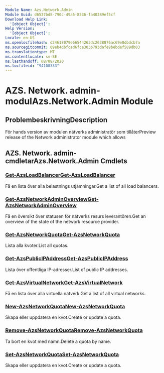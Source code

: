 ```yaml
---
Module Name: Azs.Network.Admin
Module Guid: d6537bd8-790c-49a5-8536-fa40389ef5cf
Download Help Link:
  '[object Object]': 
Help Version:
  '[object Object]': 
Locale: en-US
ms.openlocfilehash: d24618079e66544263dc2638876ac69e0dbdcb7a
ms.sourcegitcommit: 09eb4dbfcad6fce303b793dafe9bebdef589db03
ms.translationtype: MT
ms.contentlocale: sv-SE
ms.lasthandoff: 08/08/2020
ms.locfileid: "94100333"
---
```

# <span data-ttu-id="858d5-101">AZS. Network. admin-modul</span><span class="sxs-lookup"><span data-stu-id="858d5-101">Azs.Network.Admin Module</span></span>
## <span data-ttu-id="858d5-102">Problembeskrivning</span><span class="sxs-lookup"><span data-stu-id="858d5-102">Description</span></span>
<span data-ttu-id="858d5-103">För hands version av modulen nätverks administratör som tillåter</span><span class="sxs-lookup"><span data-stu-id="858d5-103">Preview release of the Network administrator module which allows</span></span>  

## <span data-ttu-id="858d5-104">AZS. Network. admin-cmdletar</span><span class="sxs-lookup"><span data-stu-id="858d5-104">Azs.Network.Admin Cmdlets</span></span>
### [<span data-ttu-id="858d5-105">Get-AzsLoadBalancer</span><span class="sxs-lookup"><span data-stu-id="858d5-105">Get-AzsLoadBalancer</span></span>](Get-AzsLoadBalancer.md)
<span data-ttu-id="858d5-106">Få en lista över alla belastnings utjämningar.</span><span class="sxs-lookup"><span data-stu-id="858d5-106">Get a list of all load balancers.</span></span>

### [<span data-ttu-id="858d5-107">Get-AzsNetworkAdminOverview</span><span class="sxs-lookup"><span data-stu-id="858d5-107">Get-AzsNetworkAdminOverview</span></span>](Get-AzsNetworkAdminOverview.md)
<span data-ttu-id="858d5-108">Få en översikt över statusen för nätverks resurs leverantören.</span><span class="sxs-lookup"><span data-stu-id="858d5-108">Get an overview of the state of the network resource provider.</span></span>

### [<span data-ttu-id="858d5-109">Get-AzsNetworkQuota</span><span class="sxs-lookup"><span data-stu-id="858d5-109">Get-AzsNetworkQuota</span></span>](Get-AzsNetworkQuota.md)
<span data-ttu-id="858d5-110">Lista alla kvoter.</span><span class="sxs-lookup"><span data-stu-id="858d5-110">List all quotas.</span></span>

### [<span data-ttu-id="858d5-111">Get-AzsPublicIPAddress</span><span class="sxs-lookup"><span data-stu-id="858d5-111">Get-AzsPublicIPAddress</span></span>](Get-AzsPublicIPAddress.md)
<span data-ttu-id="858d5-112">Lista över offentliga IP-adresser.</span><span class="sxs-lookup"><span data-stu-id="858d5-112">List of public IP addresses.</span></span>

### [<span data-ttu-id="858d5-113">Get-AzsVirtualNetwork</span><span class="sxs-lookup"><span data-stu-id="858d5-113">Get-AzsVirtualNetwork</span></span>](Get-AzsVirtualNetwork.md)
<span data-ttu-id="858d5-114">Få en lista över alla virtuella nätverk.</span><span class="sxs-lookup"><span data-stu-id="858d5-114">Get a list of all virtual networks.</span></span>

### [<span data-ttu-id="858d5-115">New-AzsNetworkQuota</span><span class="sxs-lookup"><span data-stu-id="858d5-115">New-AzsNetworkQuota</span></span>](New-AzsNetworkQuota.md)
<span data-ttu-id="858d5-116">Skapa eller uppdatera en kvot.</span><span class="sxs-lookup"><span data-stu-id="858d5-116">Create or update a quota.</span></span>

### [<span data-ttu-id="858d5-117">Remove-AzsNetworkQuota</span><span class="sxs-lookup"><span data-stu-id="858d5-117">Remove-AzsNetworkQuota</span></span>](Remove-AzsNetworkQuota.md)
<span data-ttu-id="858d5-118">Ta bort en kvot med namn.</span><span class="sxs-lookup"><span data-stu-id="858d5-118">Delete a quota by name.</span></span>

### [<span data-ttu-id="858d5-119">Set-AzsNetworkQuota</span><span class="sxs-lookup"><span data-stu-id="858d5-119">Set-AzsNetworkQuota</span></span>](Set-AzsNetworkQuota.md)
<span data-ttu-id="858d5-120">Skapa eller uppdatera en kvot.</span><span class="sxs-lookup"><span data-stu-id="858d5-120">Create or update a quota.</span></span>

